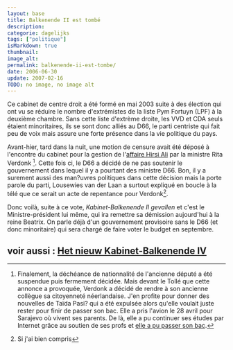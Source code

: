 ```yaml
---
layout: base
title: Balkenende II est tombé
description: 
categorie: dagelijks
tags: ["politique"]
isMarkdown: true
thumbnail: 
image_alt: 
permalink: balkenende-ii-est-tombe/
date: 2006-06-30
update: 2007-02-16
TODO: no image, no image alt
---
```




Ce cabinet de centre droit a été formé en mai 2003 suite à des élection qui ont vu se réduire le nombre d'extrémistes de la liste Pym Fortuyn (LPF) à la deuxième chambre. Sans cette liste d'extrème droite, les VVD et CDA seuls étaient minoritaires, ils se sont donc alliés au D66, le parti centriste qui fait peu de voix mais assure une forte présence dans la vie politique du pays.

Avant-hier, tard dans la nuit, une motion de censure avait été déposé à l'encontre du cabinet pour la gestion de l'[affaire Hirsi Ali](/l-affaire-ayaan-hirsi-ali) par la ministre Rita Verdonk [^1]. Cette fois ci, le D66 a décidé de ne pas soutenir le gouvernement dans lequel il y a pourtant des ministre D66. Bon, il y a surement aussi des man?uvres politiques dans cette décision mais la porte parole du parti, Lousewies van der Laan a surtout expliqué en boucle à la télé que ce serait un acte de repentance pour Verdonk[^2].

Donc voilà, suite à ce vote, *Kabinet-Balkenende II gevallen* et c'est le Ministre-président lui même, qui ira remettre sa démission aujourd'hui à la reine Beatrix. On parle déjà d'un gouvernement provisoire sans le D66 (et donc minoritaire) qui sera chargé de faire voter le budget en septembre.

voir aussi : [Het nieuw Kabinet-Balkenende IV](/nieuw-kabinet-balkenende-iv)
---
[^1]: Finalement, la déchéance de nationnalité de l'ancienne député a été suspendue puis fermement décidée. Mais devant le Tollé que cette annonce a provoquée, Verdonk a décidé de rendre à son ancienne collègue sa citoyenneté néerlandaise. J'en profite pour donner des nouvelles de Taïda Pasi? qui a été expulsée alors qu'elle voulait juste rester pour finir de passer son bac. Elle a pris l'avion le 28 avril pour Sarajevo où vivent ses parents. De là, elle a pu continuer ses études par Internet grâce au soutien de ses profs et [elle a pu passer son bac](http://www.nu.nl/news/755504/10/rss/Ta%EFda_Pasic_geslaagd_voor_eindexamen.html). 
[^2]: Si j'ai bien compris